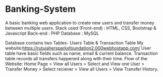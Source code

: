# Banking-System
A basic banking web application to create new users and transfer money between multiple users. Stack used (Front-end) : HTML, CSS, Bootstrap & Javascript Back-end : PHP Database : MySQL

Database contains two Tables- Users Table & Transaction Table My website:https://rutujahersparksfoundation2.000webhostapp.com/ User table have basic fields such as name, email & current balance. Transaction table records all transfers happened along with their time. Flow of the Website: Home Page > View all Users > Select and View one User > Transfer Money > Select reciever > View all Users > View Transfer History.
